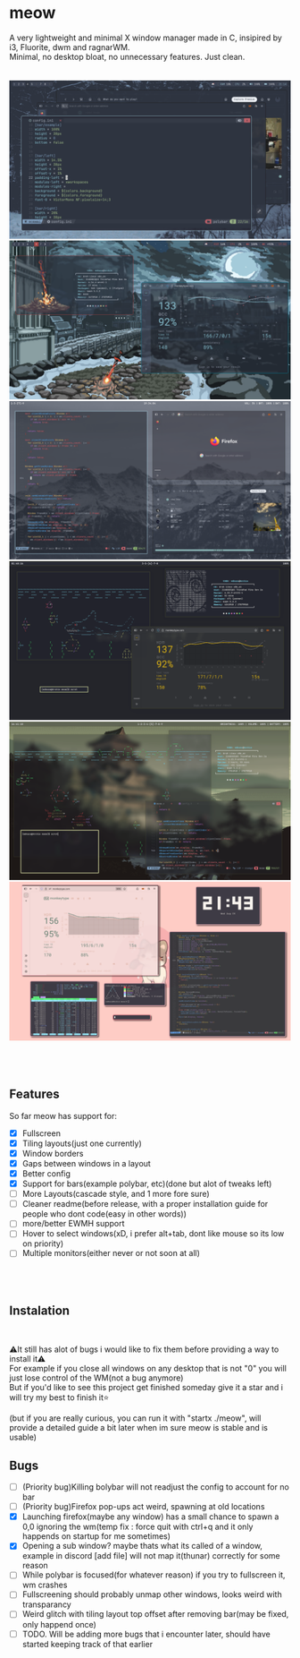 # meow
A very lightweight and minimal X window manager made in C, insipired by i3, Fluorite, dwm and ragnarWM.<br>
Minimal, no desktop bloat, no unnecessary features. Just clean.<br><br><br>
![previewNord2](screenshots/Nord2.png)<br>
![preview2](screenshots/2025-09-10-175526_1920x1080_scrot.png)<br>
![preview1](screenshots/2025-09-02-193404_1920x1080_scrot.png)<br>
![preview3](screenshots/2025-08-12-014816_1920x1080_scrot.png)<br>
![preview4](screenshots/2025-08-13-164111_1920x1080_scrot.png)<br>
![preview5](screenshots/2025-08-06-214317_1920x1080_scrot.png)<br>
<br><br><br>
## Features<br>
So far meow has support for:<br>
- [x] Fullscreen<br>
- [x] Tiling layouts(just one currently)<br>
- [x] Window borders<br>
- [x] Gaps between windows in a layout<br>
- [x] Better config
- [x] Support for bars(example polybar, etc)(done but alot of tweaks left)
- [ ] More Layouts(cascade style, and 1 more fore sure)
- [ ] Cleaner readme(before release, with a proper installation guide for people who dont code(easy in other words))
- [ ] more/better EWMH support
- [ ] Hover to select windows(xD, i prefer alt+tab, dont like mouse so its low on priority)<br>
- [ ] Multiple monitors(either never or not soon at all)<br><br><br><br>

## Instalation
<br>

⚠️It still has alot of bugs i would like to fix them before providing a way to install it⚠️<br>
For example if you close all windows on any desktop that is not "0" you will just lose control of the WM(not a bug anymore)<br>
But if you'd like to see this project get finished someday give it a star and i will try my best to finish it⭐

(but if you are really curious, you can run it with "startx ./meow", will provide a detailed guide a bit later when im sure meow is stable and is usable)
## Bugs

- [ ] (Priority bug)Killing bolybar will not readjust the config to account for no bar
- [ ] (Priority bug)Firefox pop-ups act weird, spawning at old locations
- [x] Launching firefox(maybe any window) has a small chance to spawn a 0,0 ignoring the wm(temp fix : force quit with ctrl+q and it only happends on startup for me sometimes)
- [x] Opening a sub window? maybe thats what its called of a window, example in discord [add file] will not map it(thunar) correctly for some reason
- [ ] While polybar is focused(for whatever reason) if you try to fullscreen it, wm crashes
- [ ] Fullscreening should probably unmap other windows, looks weird with transparancy
- [ ] Weird glitch with tiling layout top offset after removing bar(may be fixed, only happend once)
- [ ] TODO. Will be adding more bugs that i encounter later, should have started keeping track of that earlier
